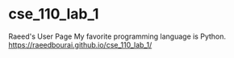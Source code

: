 # cse_110_lab_1
Raeed's User Page
My favorite programming language is Python.
https://raeedbourai.github.io/cse_110_lab_1/
